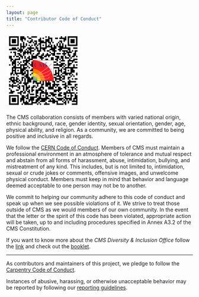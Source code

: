 ```yaml
---
layout: page
title: "Contributor Code of Conduct"
---
```


<img src="fig/QRCode_CodeOfConduct.png" alt="QRCode_CodeOfConduct" width="200"/>

The CMS collaboration consists of members with varied national origin, ethnic background, race, gender identity, sexual orientation, gender, age, physical ability, and religion. As a community, we are committed to being positive and inclusive in all regards.

We follow the [CERN Code of Conduct](https://hr-dep.web.cern.ch/content/code-of-conduct). Members of CMS must maintain a professional environment in an atmosphere of tolerance and mutual respect and abstain from all forms of harassment, abuse, intimidation, bullying, and mistreatment of any kind. This includes, but is not limited to, intimidation, sexual or crude jokes or comments, offensive images, and unwelcome physical conduct. Members must keep in mind that behavior and language deemed acceptable to one person may not be to another.

We commit to helping our community adhere to this code of conduct and speak up when we see possible violations of it. We strive to treat those outside of CMS as we would members of our own community. In the event that the letter or the spirit of this code has been violated, appropriate action will be taken, up to and including procedures specified in Annex A3.2 of the CMS Constitution.

If you want to know more about the *CMS Diversity & Inclusion Office* follow the [link](https://twiki.cern.ch/twiki/bin/view/CMSPublic/CMSDiversityOffice) and check out the [booklet](https://heyzine.com/flip-book/00f6546b1c.html).


---

As contributors and maintainers of this project,
we pledge to follow the [Carpentry Code of Conduct][coc].

Instances of abusive, harassing, or otherwise unacceptable behavior
may be reported by following our [reporting guidelines][coc-reporting].

[coc]: https://docs.carpentries.org/topic_folders/policies/code-of-conduct.html
[coc-reporting]: https://docs.carpentries.org/topic_folders/policies/incident-reporting.html
